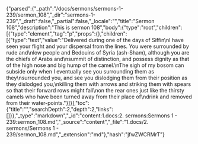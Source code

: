 {"parsed":{"_path":"/docs/sermons/sermons-1-239/sermon_108","_dir":"sermons-1-239","_draft":false,"_partial":false,"_locale":"","title":"Sermon 108","description":"This is sermon 108","body":{"type":"root","children":[{"type":"element","tag":"p","props":{},"children":[{"type":"text","value":"Delivered during one of the days of Siffin\nI have seen your flight and your dispersal from the lines. You were surrounded by rude and\nlow people and Bedouins of Syria (ash-Sham), although you are the chiefs of Arabs and\nsummit of distinction, and possess dignity as that of the high nose and big hump of the camel.\nThe sigh of my bosom can subside only when I eventually see you surrounding them as they\nsurrounded you, and see you dislodging them from their position as they dislodged you,\nkilling them with arrows and striking them with spears so that their forward rows might fall\non the rear ones just like the thirsty camels who have been turned away from their place of\ndrink and removed from their water-points."}]}],"toc":{"title":"","searchDepth":2,"depth":2,"links":[]}},"_type":"markdown","_id":"content:1.docs:2. sermons:Sermons 1 - 239:sermon_108.md","_source":"content","_file":"1.docs/2. sermons/Sermons 1 - 239/sermon_108.md","_extension":"md"},"hash":"jfwZWCRMrT"}